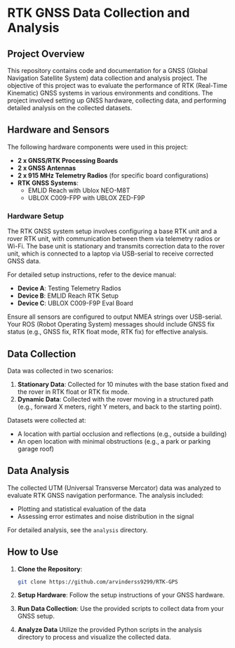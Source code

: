 # RTK GNSS Data Collection and Analysis

## Project Overview

This repository contains code and documentation for a GNSS (Global Navigation Satellite System) data collection and analysis project. The objective of this project was to evaluate the performance of RTK (Real-Time Kinematic) GNSS systems in various environments and conditions. The project involved setting up GNSS hardware, collecting data, and performing detailed analysis on the collected datasets.

## Hardware and Sensors

The following hardware components were used in this project:

- **2 x GNSS/RTK Processing Boards**
- **2 x GNSS Antennas**
- **2 x 915 MHz Telemetry Radios** (for specific board configurations)
- **RTK GNSS Systems**:
  - EMLID Reach with Ublox NEO-M8T
  - UBLOX C009-FPP with UBLOX ZED-F9P

### Hardware Setup

The RTK GNSS system setup involves configuring a base RTK unit and a rover RTK unit, with communication between them via telemetry radios or Wi-Fi. The base unit is stationary and transmits correction data to the rover unit, which is connected to a laptop via USB-serial to receive corrected GNSS data.

For detailed setup instructions, refer to the device manual:

- **Device A**: Testing Telemetry Radios
- **Device B**: EMLID Reach RTK Setup
- **Device C**: UBLOX C009-F9P Eval Board

Ensure all sensors are configured to output NMEA strings over USB-serial. Your ROS (Robot Operating System) messages should include GNSS fix status (e.g., GNSS fix, RTK float mode, RTK fix) for effective analysis.

## Data Collection

Data was collected in two scenarios:

1. **Stationary Data**: Collected for 10 minutes with the base station fixed and the rover in RTK float or RTK fix mode.
2. **Dynamic Data**: Collected with the rover moving in a structured path (e.g., forward X meters, right Y meters, and back to the starting point).

Datasets were collected at:
- A location with partial occlusion and reflections (e.g., outside a building)
- An open location with minimal obstructions (e.g., a park or parking garage roof)

## Data Analysis

The collected UTM (Universal Transverse Mercator) data was analyzed to evaluate RTK GNSS navigation performance. The analysis included:
- Plotting and statistical evaluation of the data
- Assessing error estimates and noise distribution in the signal

For detailed analysis, see the `analysis` directory.

## How to Use

1. **Clone the Repository**: 
   ```bash
   git clone https://github.com/arvinderss9299/RTK-GPS

2. **Setup Hardware**: Follow the setup instructions of your GNSS hardware.

3. **Run Data Collection**: Use the provided scripts to collect data from your GNSS setup.

4. **Analyze Data** Utilize the provided Python scripts in the analysis directory to process and visualize the collected data.
